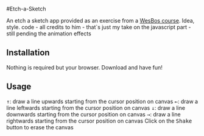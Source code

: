 #Etch-a-Sketch

An etch a sketch app provided as an exercise from a [WesBos course](https://wesbos.com/courses). Idea, style. code - all credits to him - that`s just my take on the javascript part - still pending the animation effects


## Installation

Nothing is required but your browser. Download and have fun!

## Usage
<kbd>↑</kbd>: draw a line upwards starting from the cursor position on canvas
<kbd>←</kbd>: draw a line leftwards starting from the cursor position on canvas
<kbd>↓</kbd>: draw a line downwards starting from the cursor position on canvas
<kbd>→</kbd>: draw a line rightwards starting from the cursor position on canvas 
Click on the <kbd>Shake</kbd> button to erase the canvas
